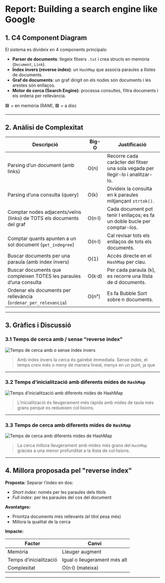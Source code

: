 # Report: Building a search engine like Google

## 1. C4 Component Diagram

El sistema es divideix en 4 components principals:

- **Parser de documents**: llegeix fitxers `.txt` i crea structs en memòria (`Document`, `Link`).
- **Índex invers (reverse index)**: un `HashMap` que associa paraules a llistes de documents.
- **Graf de documents**: un graf dirigit on els nodes són documents i les arestes són enllaços.
- **Motor de cerca (Search Engine)**: processa consultes, filtra documents i els ordena per rellevància.

🟦 = en memòria (RAM), 🟩 = a disc


---

## 2. Anàlisi de Complexitat

| Descripció                                                                 | Big-O          | Justificació                                                                 |
|----------------------------------------------------------------------------|----------------|------------------------------------------------------------------------------|
| Parsing d’un document (amb links)                                          | O(n)           | Recorre cada caràcter del fitxer una sola vegada per llegir-lo i analitzar-lo. |
| Parsing d’una consulta (query)                                             | O(k)           | Divideix la consulta en k paraules mitjançant `strtok()`.                   |
| Comptar nodes adjacents/veïns (links) de TOTS els documents del graf       | O(n·l)         | Cada document pot tenir l enllaços; es fa un doble bucle per comptar-los.   |
| Comptar quants apunten a un sol document (`get_indegree`)                  | O(n·l)         | Cal revisar tots els enllaços de tots els documents.                        |
| Buscar documents per una paraula (amb índex invers)                        | O(1)           | Accés directe en el `HashMap` per clau.                                     |
| Buscar documents que compleixen TOTES les paraules d’una consulta          | O(k·d)         | Per cada paraula (k), es recorre una llista de d documents.                 |
| Ordenar els documents per rellevància (`ordenar_per_relevancia`)          | O(n²)          | Es fa Bubble Sort sobre n documents.                                        |


---

## 3. Gràfics i Discussió

### 3.1 Temps de cerca amb / sense "reverse index"

![Temps de cerca amb o sense índex invers](image-3.png)

> Amb índex invers la cerca és gairebé immediata. Sense índex, el temps creix més o meny de manera lineal, menys en un punt, ja que 

---

### 3.2 Temps d’inicialització amb diferents mides de `HashMap`

![Temps d’inicialització amb diferents mides de HashMap](image-1.png)
> L’inicialització és lleugerament més ràpida amb mides de taula més grans perquè es redueixen col·lisions.

---

### 3.3 Temps de cerca amb diferents mides de `HashMap`

![Temps de cerca amb diferents mides de HashMap](image.png)

> La cerca millora lleugerament amb mides més grans del `HashMap` gràcies a una menor profunditat a la llista de col·lisions.

---

## 4. Millora proposada pel "reverse index"

**Proposta:** Separar l’índex en dos:

- *Short index*: només per les paraules dels títols
- *Full index*: per les paraules del cos del document

**Avantatges:**
- Prioritza documents més rellevants (el títol pesa més)
- Millora la qualitat de la cerca

**Impacte:**

| Factor                 | Canvi             |
|------------------------|------------------|
| Memòria                | Lleuger augment     |
| Temps d’inicialització | Igual o lleugerament més alt |
| Complexitat            | O(n·l) (mateixa)  |

---

